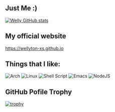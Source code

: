 ## Just Me :)

[![Welly GitHub stats](https://github-readme-stats.vercel.app/api?username=wellyton-xs&show_icons=true&theme=radical)](https://github.com/anuraghazra/github-readme-stats)

## My official website

https://wellyton-xs.github.io

## Things that I like:

![Arch](https://img.shields.io/badge/Arch%20Linux-1793D1?logo=arch-linux&logoColor=fff&style=for-the-badge)
![Linux](https://img.shields.io/badge/Linux-FCC624?style=for-the-badge&logo=linux&logoColor=black)
![Shell Script](https://img.shields.io/badge/shell_script-%23121011.svg?style=for-the-badge&logo=gnu-bash&logoColor=white)
![Emacs](https://img.shields.io/badge/Emacs-%237F5AB6.svg?&style=for-the-badge&logo=gnu-emacs&logoColor=white)
![NodeJS](https://img.shields.io/badge/node.js-6DA55F?style=for-the-badge&logo=node.js&logoColor=white)


## GitHub Pofile Trophy

[![trophy](https://github-profile-trophy.vercel.app/?username=wellyton-xs&theme=radical)](https://github.com/ryo-ma/github-profile-trophy)
